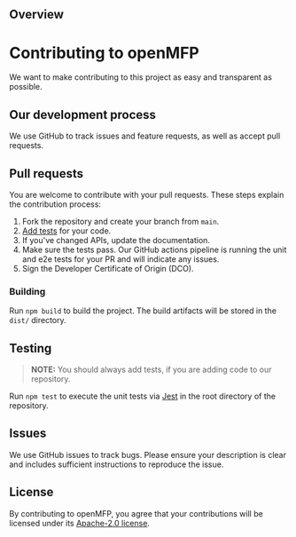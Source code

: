 ## Overview

# Contributing to openMFP

We want to make contributing to this project as easy and transparent as possible.

## Our development process

We use GitHub to track issues and feature requests, as well as accept pull requests.

## Pull requests

You are welcome to contribute with your pull requests. These steps explain the contribution process:

1. Fork the repository and create your branch from `main`.
1. [Add tests](#testing) for your code.
1. If you've changed APIs, update the documentation.
1. Make sure the tests pass. Our GitHub actions pipeline is running the unit and e2e tests for your PR and will indicate any issues.
1. Sign the Developer Certificate of Origin (DCO).

### Building

Run `npm build` to build the project.
The build artifacts will be stored in the `dist/` directory.

## Testing

> **NOTE:** You should always add tests, if you are adding code to our repository.

Run `npm test` to execute the unit tests via [Jest](https://jestjs.io/) in the root directory of the repository.

## Issues

We use GitHub issues to track bugs. Please ensure your description is
clear and includes sufficient instructions to reproduce the issue.

## License

By contributing to openMFP, you agree that your contributions will be licensed
under its [Apache-2.0 license](LICENSE).
